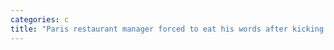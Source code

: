 ```yaml
---
categories: c
title: "Paris restaurant manager forced to eat his words after kicking out two Ukrainian women praising Putin"
---
```

